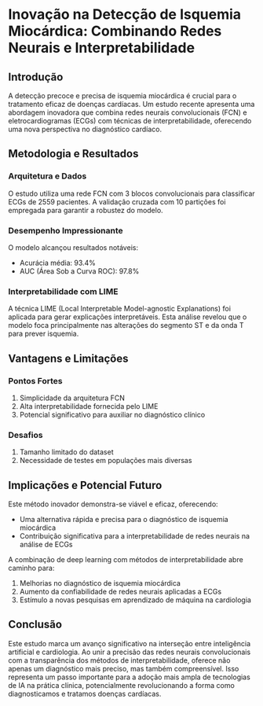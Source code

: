 # Inovação na Detecção de Isquemia Miocárdica: Combinando Redes Neurais e Interpretabilidade

## Introdução

A detecção precoce e precisa de isquemia miocárdica é crucial para o tratamento eficaz de doenças cardíacas. Um estudo recente apresenta uma abordagem inovadora que combina redes neurais convolucionais (FCN) e eletrocardiogramas (ECGs) com técnicas de interpretabilidade, oferecendo uma nova perspectiva no diagnóstico cardíaco.

## Metodologia e Resultados

### Arquitetura e Dados
O estudo utiliza uma rede FCN com 3 blocos convolucionais para classificar ECGs de 2559 pacientes. A validação cruzada com 10 partições foi empregada para garantir a robustez do modelo.

### Desempenho Impressionante
O modelo alcançou resultados notáveis:
- Acurácia média: 93.4%
- AUC (Área Sob a Curva ROC): 97.8%

### Interpretabilidade com LIME
A técnica LIME (Local Interpretable Model-agnostic Explanations) foi aplicada para gerar explicações interpretáveis. Esta análise revelou que o modelo foca principalmente nas alterações do segmento ST e da onda T para prever isquemia.

## Vantagens e Limitações

### Pontos Fortes
1. Simplicidade da arquitetura FCN
2. Alta interpretabilidade fornecida pelo LIME
3. Potencial significativo para auxiliar no diagnóstico clínico

### Desafios
1. Tamanho limitado do dataset
2. Necessidade de testes em populações mais diversas

## Implicações e Potencial Futuro

Este método inovador demonstra-se viável e eficaz, oferecendo:
- Uma alternativa rápida e precisa para o diagnóstico de isquemia miocárdica
- Contribuição significativa para a interpretabilidade de redes neurais na análise de ECGs

A combinação de deep learning com métodos de interpretabilidade abre caminho para:
1. Melhorias no diagnóstico de isquemia miocárdica
2. Aumento da confiabilidade de redes neurais aplicadas a ECGs
3. Estímulo a novas pesquisas em aprendizado de máquina na cardiologia

## Conclusão

Este estudo marca um avanço significativo na interseção entre inteligência artificial e cardiologia. Ao unir a precisão das redes neurais convolucionais com a transparência dos métodos de interpretabilidade, oferece não apenas um diagnóstico mais preciso, mas também compreensível. Isso representa um passo importante para a adoção mais ampla de tecnologias de IA na prática clínica, potencialmente revolucionando a forma como diagnosticamos e tratamos doenças cardíacas.